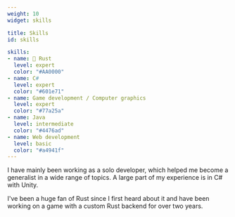 ```yaml
---
weight: 10
widget: skills

title: Skills
id: skills

skills:
- name: 🦀 Rust
  level: expert
  color: "#AA0000"
- name: C#
  level: expert
  color: "#601e71"
- name: Game development / Computer graphics
  level: expert
  color: "#77a25a"
- name: Java
  level: intermediate
  color: "#4476ad"
- name: Web development
  level: basic
  color: "#a4941f"
---
```


I have mainly been working as a solo developer, which helped me become a generalist in a wide range of topics.
A large part of my experience is in C# with Unity.

I've been a huge fan of Rust since I first heard about it and have been working on a game with a custom Rust backend for over two years.